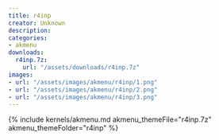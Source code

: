 ```yaml
---
title: r4inp
creator: Unknown
description: 
categories:
- akmenu
downloads:
  r4inp.7z:
    url: "/assets/downloads/r4inp.7z"
images:
- url: "/assets/images/akmenu/r4inp/1.png"
- url: "/assets/images/akmenu/r4inp/2.png"
- url: "/assets/images/akmenu/r4inp/3.png"
---
```


{% include kernels/akmenu.md akmenu_themeFile="r4inp.7z" akmenu_themeFolder="r4inp" %}
